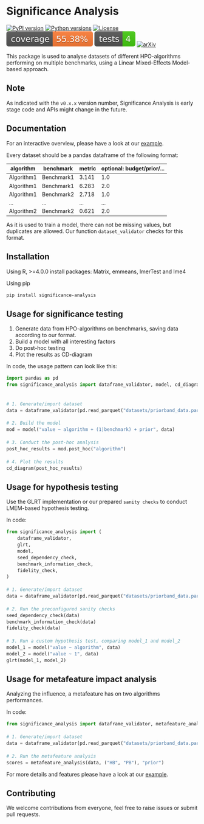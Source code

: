 # Significance Analysis

[![PyPI version](https://img.shields.io/pypi/v/significance-analysis?color=informational)](https://pypi.org/project/significance-analysis/)
[![Python versions](https://img.shields.io/pypi/pyversions/significance-analysis)](https://pypi.org/project/significance-analysis/)
[![License](https://img.shields.io/pypi/l/significance-analysis?color=informational)](LICENSE)
[![Coverage Status](./tests/coverage-badge.svg?dummy=8484744)](./tests/reports/cov_html/index.html)
[![Tests Status](./tests/tests-badge.svg?dummy=8484744)](./tests/reports/junit/report.html)
[![arXiv](https://img.shields.io/badge/arXiv-2408.02533-b31b1b.svg)](https://arxiv.org/abs/2408.02533)

This package is used to analyse datasets of different HPO-algorithms performing on multiple benchmarks, using a Linear Mixed-Effects Model-based approach.

## Note

As indicated with the `v0.x.x` version number, Significance Analysis is early stage code and APIs might change in the future.

## Documentation

For an interactive overview, please have a look at our [example](significance_analysis_example/analysis_example.ipynb).

Every dataset should be a pandas dataframe of the following format:

| algorithm  | benchmark  | metric | optional: budget/prior/... |
| ---------- | ---------- | ------ | -------------------------- |
| Algorithm1 | Benchmark1 | 3.141  | 1.0                        |
| Algorithm1 | Benchmark1 | 6.283  | 2.0                        |
| Algorithm1 | Benchmark2 | 2.718  | 1.0                        |
| ...        | ...        | ...    | ...                        |
| Algorithm2 | Benchmark2 | 0.621  | 2.0                        |

As it is used to train a model, there can not be missing values, but duplicates are allowed.
Our function `dataset_validator` checks for this format.

## Installation

Using R, >=4.0.0
install packages: Matrix, emmeans, lmerTest and lme4

Using pip

```bash
pip install significance-analysis
```

## Usage for significance testing

1. Generate data from HPO-algorithms on benchmarks, saving data according to our format.
1. Build a model with all interesting factors
1. Do post-hoc testing
1. Plot the results as CD-diagram

In code, the usage pattern can look like this:

```python
import pandas as pd
from significance_analysis import dataframe_validator, model, cd_diagram


# 1. Generate/import dataset
data = dataframe_validator(pd.read_parquet("datasets/priorband_data.parquet"))

# 2. Build the model
mod = model("value ~ algorithm + (1|benchmark) + prior", data)

# 3. Conduct the post-hoc analysis
post_hoc_results = mod.post_hoc("algorithm")

# 4. Plot the results
cd_diagram(post_hoc_results)
```

## Usage for hypothesis testing

Use the GLRT implementation or our prepared `sanity checks` to conduct LMEM-based hypothesis testing.

In code:

```python
from significance_analysis import (
    dataframe_validator,
    glrt,
    model,
    seed_dependency_check,
    benchmark_information_check,
    fidelity_check,
)

# 1. Generate/import dataset
data = dataframe_validator(pd.read_parquet("datasets/priorband_data.parquet"))

# 2. Run the preconfigured sanity checks
seed_dependency_check(data)
benchmark_information_check(data)
fidelity_check(data)

# 3. Run a custom hypothesis test, comparing model_1 and model_2
model_1 = model("value ~ algorithm", data)
model_2 = model("value ~ 1", data)
glrt(model_1, model_2)
```

## Usage for metafeature impact analysis

Analyzing the influence, a metafeature has on two algorithms performances.

In code:

```python
from significance_analysis import dataframe_validator, metafeature_analysis

# 1. Generate/import dataset
data = dataframe_validator(pd.read_parquet("datasets/priorband_data.parquet"))

# 2. Run the metafeature analysis
scores = metafeature_analysis(data, ("HB", "PB"), "prior")
```

For more details and features please have a look at our [example](significance_analysis_example/analysis_example.py).

## Contributing

We welcome contributions from everyone, feel free to raise issues or submit pull requests.
